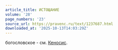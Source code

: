```yaml
---
article_title: ИСТОЩАНИЕ
volume: '28'
page_numbers: '23'
source_url: https://pravenc.ru/text/1237687.html
downloaded_at: '2025-10-13T14:03:29Z'
---
```


богословское - см. [Кеносис](https://pravenc.ru/text/Кеносис.html).
